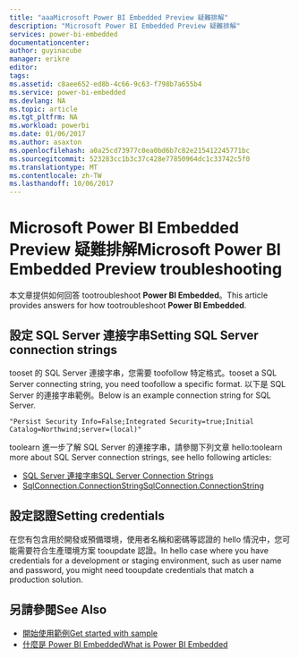 ```yaml
---
title: "aaaMicrosoft Power BI Embedded Preview 疑難排解"
description: "Microsoft Power BI Embedded Preview 疑難排解"
services: power-bi-embedded
documentationcenter: 
author: guyinacube
manager: erikre
editor: 
tags: 
ms.assetid: c8aee652-ed8b-4c66-9c63-f798b7a655b4
ms.service: power-bi-embedded
ms.devlang: NA
ms.topic: article
ms.tgt_pltfrm: NA
ms.workload: powerbi
ms.date: 01/06/2017
ms.author: asaxton
ms.openlocfilehash: a0a25cd73977c0ea0bd6b7c82e215412245771bc
ms.sourcegitcommit: 523283cc1b3c37c428e77850964dc1c33742c5f0
ms.translationtype: MT
ms.contentlocale: zh-TW
ms.lasthandoff: 10/06/2017
---
```

# <a name="microsoft-power-bi-embedded-preview-troubleshooting"></a><span data-ttu-id="f552a-103">Microsoft Power BI Embedded Preview 疑難排解</span><span class="sxs-lookup"><span data-stu-id="f552a-103">Microsoft Power BI Embedded Preview troubleshooting</span></span>
<span data-ttu-id="f552a-104">本文章提供如何回答 tootroubleshoot **Power BI Embedded**。</span><span class="sxs-lookup"><span data-stu-id="f552a-104">This article provides answers for how  tootroubleshoot **Power BI Embedded**.</span></span>

<a name="connection-string"/>

## <a name="setting-sql-server-connection-strings"></a><span data-ttu-id="f552a-105">設定 SQL Server 連接字串</span><span class="sxs-lookup"><span data-stu-id="f552a-105">Setting SQL Server connection strings</span></span>
<span data-ttu-id="f552a-106">tooset 的 SQL Server 連接字串，您需要 toofollow 特定格式。</span><span class="sxs-lookup"><span data-stu-id="f552a-106">tooset a SQL Server connecting string, you need toofollow a specific format.</span></span> <span data-ttu-id="f552a-107">以下是 SQL Server 的連接字串範例。</span><span class="sxs-lookup"><span data-stu-id="f552a-107">Below is an example connection string for SQL Server.</span></span>

```
"Persist Security Info=False;Integrated Security=true;Initial Catalog=Northwind;server=(local)"
```

<span data-ttu-id="f552a-108">toolearn 進一步了解 SQL Server 的連接字串，請參閱下列文章 hello:</span><span class="sxs-lookup"><span data-stu-id="f552a-108">toolearn more about SQL Server connection strings, see hello following articles:</span></span>

* [<span data-ttu-id="f552a-109">SQL Server 連接字串</span><span class="sxs-lookup"><span data-stu-id="f552a-109">SQL Server Connection Strings</span></span>](https://msdn.microsoft.com/library/jj653752.aspx)
* [<span data-ttu-id="f552a-110">SqlConnection.ConnectionString</span><span class="sxs-lookup"><span data-stu-id="f552a-110">SqlConnection.ConnectionString</span></span>](https://msdn.microsoft.com/library/system.data.sqlclient.sqlconnection.connectionstring.aspx)

<a name="credentials"/>

## <a name="setting-credentials"></a><span data-ttu-id="f552a-111">設定認證</span><span class="sxs-lookup"><span data-stu-id="f552a-111">Setting credentials</span></span>
<span data-ttu-id="f552a-112">在您有包含用於開發或預備環境，使用者名稱和密碼等認證的 hello 情況中，您可能需要符合生產環境方案 tooupdate 認證。</span><span class="sxs-lookup"><span data-stu-id="f552a-112">In hello case where you have credentials for a development or staging environment, such as user name and password, you might need tooupdate credentials that match a production solution.</span></span>

## <a name="see-also"></a><span data-ttu-id="f552a-113">另請參閱</span><span class="sxs-lookup"><span data-stu-id="f552a-113">See Also</span></span>
* [<span data-ttu-id="f552a-114">開始使用範例</span><span class="sxs-lookup"><span data-stu-id="f552a-114">Get started with sample</span></span>](power-bi-embedded-get-started-sample.md)
* [<span data-ttu-id="f552a-115">什麼是 Power BI Embedded</span><span class="sxs-lookup"><span data-stu-id="f552a-115">What is Power BI Embedded</span></span>](power-bi-embedded-what-is-power-bi-embedded.md)

